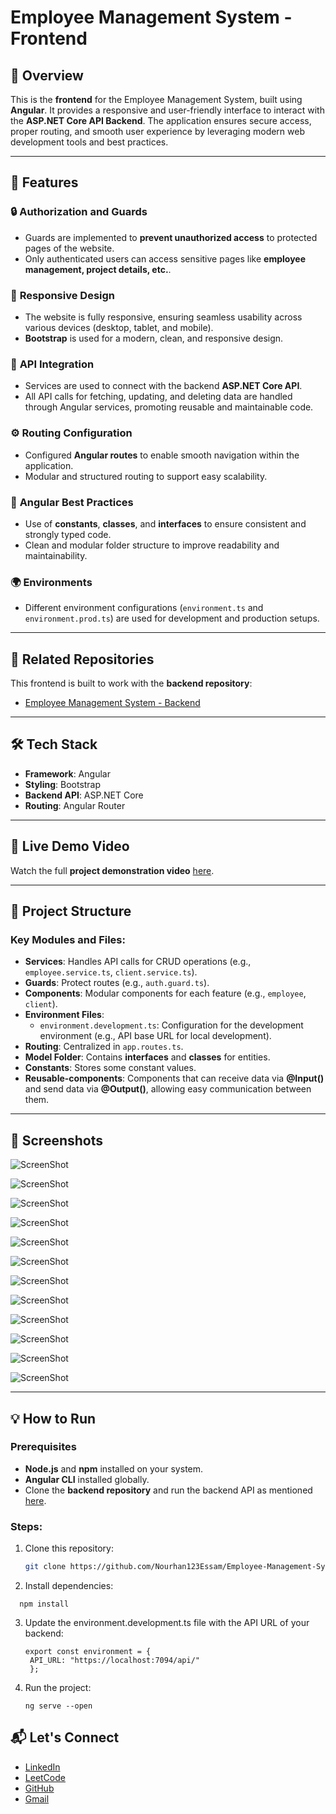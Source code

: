 # Employee Management System - Frontend

## 🚀 Overview

This is the **frontend** for the Employee Management System, built using **Angular**. It provides a responsive and user-friendly interface to interact with the **ASP.NET Core API Backend**. The application ensures secure access, proper routing, and smooth user experience by leveraging modern web development tools and best practices.

---

## 🎯 Features

### 🔒 **Authorization and Guards**
- Guards are implemented to **prevent unauthorized access** to protected pages of the website.  
- Only authenticated users can access sensitive pages like **employee management, project details, etc.**.

### 📱 **Responsive Design**
- The website is fully responsive, ensuring seamless usability across various devices (desktop, tablet, and mobile).
- **Bootstrap** is used for a modern, clean, and responsive design.

### 🔗 **API Integration**
- Services are used to connect with the backend **ASP.NET Core API**.
- All API calls for fetching, updating, and deleting data are handled through Angular services, promoting reusable and maintainable code.

### ⚙️ **Routing Configuration**
- Configured **Angular routes** to enable smooth navigation within the application.
- Modular and structured routing to support easy scalability.

### 📌 **Angular Best Practices**
- Use of **constants**, **classes**, and **interfaces** to ensure consistent and strongly typed code.
- Clean and modular folder structure to improve readability and maintainability.

### 🌍 **Environments**
- Different environment configurations (`environment.ts` and `environment.prod.ts`) are used for development and production setups.

---

## 🔗 Related Repositories

This frontend is built to work with the **backend repository**:  
- [Employee Management System - Backend](https://github.com/Nourhan123Essam/Employee-Management-System-API-ASP.Net)  

---

## 🛠️ Tech Stack

- **Framework**: Angular  
- **Styling**: Bootstrap  
- **Backend API**: ASP.NET Core  
- **Routing**: Angular Router  

---

## 🌟 Live Demo Video

Watch the full **project demonstration video** [here](https://drive.google.com/file/d/1kpFMNj2WzXkkxu-TtTXC4SMM6tIjSFhV/view?usp=sharing).  

---

## 📂 Project Structure

### Key Modules and Files:
- **Services**: Handles API calls for CRUD operations (e.g., `employee.service.ts`, `client.service.ts`).  
- **Guards**: Protect routes (e.g., `auth.guard.ts`).  
- **Components**: Modular components for each feature (e.g., `employee`, `client`).  
- **Environment Files**:
  - `environment.development.ts`: Configuration for the development environment (e.g., API base URL for local development). 
- **Routing**: Centralized in `app.routes.ts`.
- **Model Folder**: Contains **interfaces** and **classes** for entities.
- **Constants**: Stores some constant values.
- **Reusable-components**: Components that can receive data via **@Input()** and send data via **@Output()**, allowing easy communication between them.

---

## 📸 Screenshots

![ScreenShot](https://github.com/Nourhan123Essam/Employee-Management-System-Angular/blob/main/Demo%20Images%20of%20the%20project/Screenshot%2012.png)

![ScreenShot](https://github.com/Nourhan123Essam/Employee-Management-System-Angular/blob/main/Demo%20Images%20of%20the%20project/Screenshot%201.png)

![ScreenShot](https://github.com/Nourhan123Essam/Employee-Management-System-Angular/blob/main/Demo%20Images%20of%20the%20project/Screenshot%202.png)

![ScreenShot](https://github.com/Nourhan123Essam/Employee-Management-System-Angular/blob/main/Demo%20Images%20of%20the%20project/Screenshot%203.png)

![ScreenShot](https://github.com/Nourhan123Essam/Employee-Management-System-Angular/blob/main/Demo%20Images%20of%20the%20project/Screenshot%204.png)

![ScreenShot](https://github.com/Nourhan123Essam/Employee-Management-System-Angular/blob/main/Demo%20Images%20of%20the%20project/Screenshot%205.png)

![ScreenShot](https://github.com/Nourhan123Essam/Employee-Management-System-Angular/blob/main/Demo%20Images%20of%20the%20project/Screenshot%206.png)

![ScreenShot](https://github.com/Nourhan123Essam/Employee-Management-System-Angular/blob/main/Demo%20Images%20of%20the%20project/Screenshot%207.png)

![ScreenShot](https://github.com/Nourhan123Essam/Employee-Management-System-Angular/blob/main/Demo%20Images%20of%20the%20project/Screenshot%208.png)

![ScreenShot](https://github.com/Nourhan123Essam/Employee-Management-System-Angular/blob/main/Demo%20Images%20of%20the%20project/Screenshot%209.png)

![ScreenShot](https://github.com/Nourhan123Essam/Employee-Management-System-Angular/blob/main/Demo%20Images%20of%20the%20project/Screenshot%2010.png)

![ScreenShot](https://github.com/Nourhan123Essam/Employee-Management-System-Angular/blob/main/Demo%20Images%20of%20the%20project/Screenshot%2011.png)

---

## 💡 How to Run

### Prerequisites
- **Node.js** and **npm** installed on your system.  
- **Angular CLI** installed globally.  
- Clone the **backend repository** and run the backend API as mentioned [here](https://github.com/Nourhan123Essam/Employee-Management-System-API-ASP.Net).

### Steps:
1. Clone this repository:
   ```bash
   git clone https://github.com/Nourhan123Essam/Employee-Management-System-Angular.git

2. Install dependencies:
  ```bach
    npm install
  ```
3. Update the environment.development.ts file with the API URL of your backend:
   ```bach
   export const environment = {
    API_URL: "https://localhost:7094/api/"
    };
4. Run the project:
   ```bach
   ng serve --open

## 📬 **Let's Connect**  

- [LinkedIn](https://www.linkedin.com/in/nourhan-essam123/)  
- [LeetCode](https://leetcode.com/u/norhan123/)  
- [GitHub](https://github.com/Nourhan123Essam)
- [Gmail](nourhan.essam.makhlouf@gmail.com)



